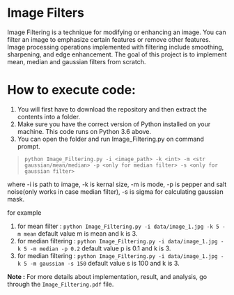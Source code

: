 # Image Filters
Image Filtering is a technique for modifying or enhancing an image. You can filter an image to emphasize certain features or remove other features. 
Image processing operations implemented with filtering include smoothing, sharpening, and edge enhancement. The goal of this project is to implement
mean, median and gaussian filters from scratch.

# How to execute code:
1. You will first have to download the repository and then extract the contents into a folder.
2. Make sure you have the correct version of Python installed on your machine. This code runs on Python 3.6 above.
3. You can open the folder and run Image_Filtering.py on command prompt.
> `python Image_Filtering.py -i <image_path> -k <int> -m <str gaussian/mean/median> -p <only for median filter> -s <only for gaussian filter>`

where -i is path to image, -k is kernal size, -m is mode, -p is pepper and salt noise(only works in case median filter), -s is sigma for calculating gaussian mask.

for example
1. for mean filter : `python Image_Filtering.py -i data/image_1.jpg -k 5 -m mean` default value m is mean and k is 3.
2. for median filtering : `python Image_Filtering.py -i data/image_1.jpg -k 5 -m median -p 0.2` default value p is 0.1 and k is 3.
3. for median filtering : `python Image_Filtering.py -i data/image_1.jpg -k 5 -m gaussian -s 150` default value s is 100 and k is 3.

**Note :** For more details about implementation, result, and analysis, go through the `Image_Filtering.pdf` file.
